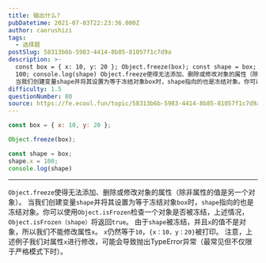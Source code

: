 ```yaml
---
title: 输出什么?
pubDatetime: 2021-07-03T22:23:36.000Z
author: caorushizi
tags:
  - 选择题
postSlug: 58313b6b-5983-4414-8b85-81057f1c7d9a
description: >-
  const box = { x: 10, y: 20 }; Object.freeze(box); const shape = box; shape.x =
  100; console.log(shape) Object.freeze使得无法添加、删除或修改对象的属性（除非属性的值是另一个对象）。
  当我们创建变量shape并将其设置为等于冻结对象box时，shape指向的也是冻结对象。你可以使用Ob
difficulty: 1.5
questionNumber: 80
source: https://fe.ecool.fun/topic/58313b6b-5983-4414-8b85-81057f1c7d9a
---
```


```javascript
const box = { x: 10, y: 20 };

Object.freeze(box);

const shape = box;
shape.x = 100;
console.log(shape)
```

---

`Object.freeze`使得无法添加、删除或修改对象的属性（除非属性的值是另一个对象）。
当我们创建变量`shape`并将其设置为等于冻结对象`box`时，`shape`指向的也是冻结对象。你可以使用`Object.isFrozen`检查一个对象是否被冻结，上述情况，`Object.isFrozen（shape）`将返回`true`。
由于`shape`被冻结，并且`x`的值不是对象，所以我们不能修改属性`x`。 `x`仍然等于`10`，`{x：10，y：20}`被打印。
注意，上述例子我们对属性`x`进行修改，可能会导致抛出TypeError异常（最常见但不仅限于严格模式下时）。
